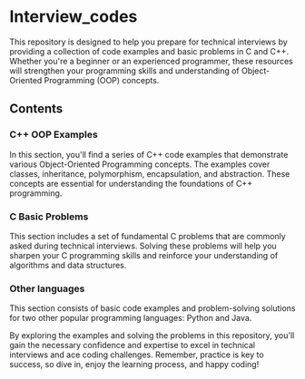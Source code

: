 # Interview_codes


This repository is designed to help you prepare for technical interviews by providing a collection of code examples and basic problems in C and C++. Whether you're a beginner or an experienced programmer, these resources will strengthen your programming skills and understanding of Object-Oriented Programming (OOP) concepts.

## Contents

### C++ OOP Examples

In this section, you'll find a series of C++ code examples that demonstrate various Object-Oriented Programming concepts. The examples cover classes, inheritance, polymorphism, encapsulation, and abstraction. These concepts are essential for understanding the foundations of C++ programming.

### C Basic Problems

This section includes a set of fundamental C problems that are commonly asked during technical interviews. Solving these problems will help you sharpen your C programming skills and reinforce your understanding of algorithms and data structures.

### Other languages
This section consists of basic code examples and problem-solving solutions for two other popular programming languages: Python and Java. 



By exploring the examples and solving the problems in this repository, you'll gain the necessary confidence and expertise to excel in technical interviews and ace coding challenges. Remember, practice is key to success, so dive in, enjoy the learning process, and happy coding!
